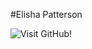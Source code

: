 #Elisha Patterson

![Visit GitHub!](https://www.truthforlife.org/static/uploads/daily-image-030413b.png)

